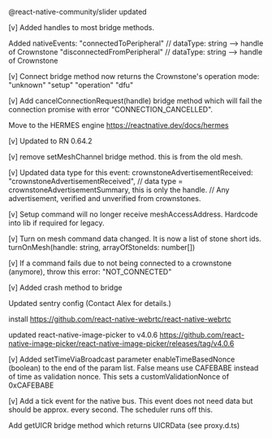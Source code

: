 @react-native-community/slider updated

[v] Added handles to most bridge methods.

Added nativeEvents:
"connectedToPeripheral"       // dataType: string --> handle of Crownstone
"disconnectedFromPeripheral"  // dataType: string --> handle of Crownstone

[v] Connect bridge method now returns the Crownstone's operation mode:
    "unknown"
    "setup"
    "operation"
    "dfu"


[v] Add cancelConnectionRequest(handle) bridge method which will fail the connection promise with error "CONNECTION_CANCELLED".

Move to the HERMES engine
https://reactnative.dev/docs/hermes

[v] Updated to RN 0.64.2

[v] remove setMeshChannel bridge method. this is from the old mesh.

[v] Updated data type for this event:
    crownstoneAdvertisementReceived: "crownstoneAdvertisementReceived",   // data type = crownstoneAdvertisementSummary, this is only the handle. // Any advertisement, verified and unverified from crownstones.
    
[v] Setup command will no longer receive meshAccessAddress. Hardcode into lib if required for legacy.

[v] Turn on mesh command data changed. It is now a list of stone short ids.
    turnOnMesh(handle: string, arrayOfStoneIds: number[])

[v] If a command fails due to not being connected to a crownstone (anymore), throw this error: "NOT_CONNECTED"

[v] Added crash method to bridge

Updated sentry config (Contact Alex for details.)

install https://github.com/react-native-webrtc/react-native-webrtc

updated react-native-image-picker to v4.0.6
https://github.com/react-native-image-picker/react-native-image-picker/releases/tag/v4.0.6

[v] Added setTimeViaBroadcast parameter enableTimeBasedNonce (boolean) to the end of the param list. False means use CAFEBABE instead of time as validation nonce.
    This sets a customValidationNonce of 0xCAFEBABE

[v] Add a tick event for the native bus. This event does not need data but should be approx. every second. The scheduler runs off this.


Add getUICR bridge method which returns UICRData (see proxy.d.ts)